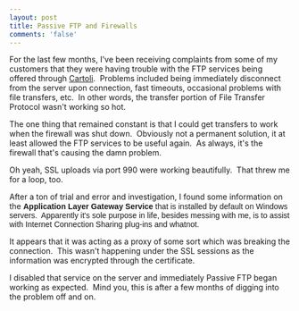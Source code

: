 ```yaml
---
layout: post
title: Passive FTP and Firewalls
comments: 'false'
---
```

<p>For the last few months, I've been receiving complaints from some of my customers that they were having trouble with the FTP services being offered through <a  href="https://www.cartoli.com/refer/madajczyk.com">Cartoli</a>.  Problems included being immediately disconnect from the server upon connection, fast timeouts, occasional problems with file transfers, etc.  In other words, the transfer portion of File Transfer Protocol wasn't working so hot.</p>
<p>The one thing that remained constant is that I could get transfers to work when the firewall was shut down.  Obviously not a permanent solution, it at least allowed the FTP services to be useful again.  As always, it's the firewall that's causing the damn problem.</p>
<p>Oh yeah, SSL uploads via port 990 were working beautifully.  That threw me for a loop, too.</p>
<p>After a ton of trial and error and investigation, I found some information on the <font face="Arial"><strong>Application Layer Gateway Service</strong> that is installed by default on Windows servers.  Apparently it's sole purpose in life, besides messing with me, is to assist with Internet Connection Sharing plug-ins and whatnot.</font></p>
<p>It appears that it was acting as a proxy of some sort which was breaking the connection.  This wasn't happening under the SSL sessions as the information was encrypted through the certificate.</p>
<p>I disabled that service on the server and immediately Passive FTP began working as expected.  Mind you, this is after a few months of digging into the problem off and on.</p>
